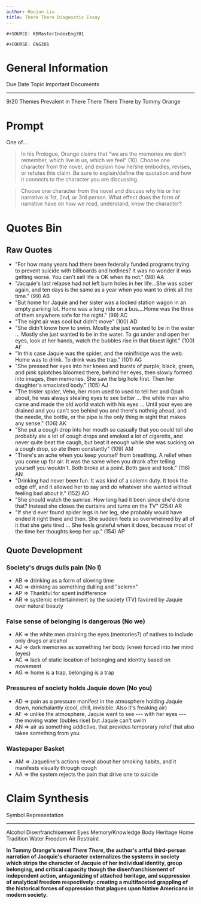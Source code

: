 ```yaml
---
author: Houjun Liu
title: There There Diagnostic Essay
---
```


```{=org}
#+SOURCE: KBMasterIndexEng301
```
```{=org}
#+COURSE: ENG301
```
# General Information

  Due Date   Topic                             Important Documents
  ---------- --------------------------------- -----------------------------
  9/20       Themes Prevalent in There There   There There by Tommy Orange

# Prompt

One of...

> In his Prologue, Orange claims that \"we are the memories we don't
> remember, which live in us, which we feel\" (10). Choose one character
> from the novel, and explain how he/she embodies, revises, or refutes
> this claim. Be sure to explain/define the quotation and how it
> connects to the character you are discussing.

> Choose one character from the novel and discuss why his or her
> narrative is 1st, 2nd, or 3rd person. What effect does the form of
> narrative have on how we read, understand, know the character?

# Quotes Bin

## Raw Quotes

-   \"For how many years had there been federally funded programs trying
    to prevent suicide with billboards and hotlines? It was no wonder it
    was getting worse. You can\'t sell life is OK when its not.\" (98)
    AA
-   \"Jacquie\'s last relapse had not left burn holes in her life...She
    was sober again, and ten days is the same as a year when you want to
    drink all the time.\" (99) AB
-   \"But home for Jaquie and her sister was a locked station wagon in
    an empty parking lot. Home was a long ride on a bus....Home was the
    three of them anywhere safe for the night.\" (99) AC
-   \"The night air was cool but didn\'t move\" (100) AD
-   \"She didn't know how to swim. Mostly she just wanted to be in the
    water ... Mostly she just wanted to be in the water. To go under and
    open her eyes, look at her hands, watch the bubbles rise in that
    bluest light.\" (100) AF
-   \"In this case Jaquie was the spider, and the minifridge was the
    web. Home was to drink. To drink was the trap.\" (101) AG
-   \"She pressed her eyes into her knees and bursts of purple, black,
    green, and pink splotches bloomed there, behind her eyes, then
    slowly formed into images, then memories. She saw the big hole
    first. Then her daughter\'s emaciated body.\" (105) AJ
-   \"The trister spider, Veho, her mom used to used to tell her and
    Opah about, he was always stealing eyes to see better ... the white
    man who came and made the old world watch with his eyes ... Until
    your eyes are drained and you can\'t see behind you and there\'s
    nothnig ahead, and the needle, the bottle, or the pipe is the only
    thing in sight that makes any sense.\" (106) AK
-   \"She put a cough drop into her mouth so casually that you could
    tell she probably ate a lot of cough drops and smoked a lot of
    cigaretts, and never quite beat the caugh, but beat it enough while
    she was sucking on a cough drop, so ate them constantly\" (109) AM
-   \"There\'s an ache when you keep yourself from breathing. A relief
    when you come up for air. It was the same when you drank after
    telling yourself you wouldn\'t. Both broke at a point. Both gave and
    took.\" (116) AN
-   \"Drinking had never been fun. It was kind of a solemn duty. It took
    the edge off, and it allowed her to say and do whatever she wanted
    without feeling bad about it.\" (152) AO
-   \"She should watch the sunrise. How long had it been since she\'d
    done that? Instead she closes the curtains and turns on the
    TV\" (254) AR
-   \"If she\'d ever found spider legs in her leg, she probably would
    have ended it right there and then. She sudden feels so overwhelmed
    by all of it that she gets tired ... She feels grateful when it
    does, because most of the time her thoughts keep her up.\" (154) AP

## Quote Development

### Society\'s drugs dulls pain (No I)

-   AB => drinking as a form of slowing time
-   AO => drinking as something dulling and \"solemn\"
-   AP => Thankful for spent indifference
-   AR => systemic entertainment by the society (TV) favored by Jaquie
    over natural beauty

### False sense of belonging is dangerous (No we)

-   AK => the white men draining the eyes (memories?) of natives to
    include only drugs or alcahol
-   AJ => dark memories as something her body (knee) forced into her
    mind (eyes)
-   AC => lack of static location of belonging and identity based on
    movement
-   AG => home is a trap, belonging is a trap

### Pressures of society holds Jaquie down (No you)

-   AD => pain as a pressure manifest in the atmosphere holding Jaquie
    down, nonchalantly (cool, chill, invisible. Also it\'s freaking air)
-   AF => unlike the atmosphere, Jaquie want to see --- with her eyes
    --- the moving water (bubles rise) but Jaquie can\'t swim
-   AN => air as something addictive, that provides temporary relief
    that also takes something from you

### Wastepaper Basket

-   AM => Jaqueline\'s actions reveal about her smoking habits, and it
    manifests visually through cough
-   AA => the system rejects the pain that drive one to suicide

# Claim Synthesis

  Symbol    Representation
  --------- --------------------
  Alcohol   Disenfranchisement
  Eyes      Memory/Knowledge
  Body      Heritage
  Home      Tradition
  Water     Freedom
  Air       Restraint

**In Tommy Orange\'s novel *There There*, the author\'s artful
third-person narration of Jacquie\'s character externalizes the systems
in society which strips the character of Jacquie of her individual
identity, group belonging, and critical capacity though the
disenfranchisement of independent action, antagonizing of attached
heritage, and suppression of analytical freedom respectively: creating a
multifaceted grappling of the historical forces of oppression that
plagues upon Native Americans in modern society.**
